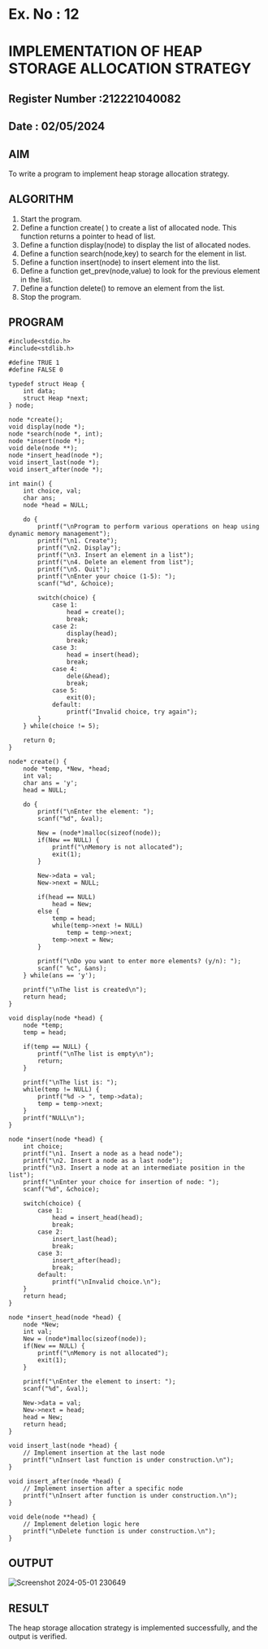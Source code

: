 # Ex. No : 12	
# IMPLEMENTATION OF HEAP STORAGE ALLOCATION STRATEGY 
## Register Number :212221040082
## Date : 02/05/2024

## AIM   
To write a program to implement heap storage allocation strategy.

## ALGORITHM
1.	Start the program.
2.	Define a function create( ) to create a list of allocated node. This function returns a pointer to head of list.
3.	Define a function display(node) to display the list of allocated nodes.
4.	Define a function search(node,key) to search for the element in list.
5.	Define a function insert(node) to insert element into the list.
6.	Define a function get_prev(node,value) to look for the previous element in the list.
7.	Define a function delete() to remove an element from the list.
8.	Stop the program.

## PROGRAM
```
#include<stdio.h>
#include<stdlib.h>

#define TRUE 1
#define FALSE 0

typedef struct Heap {
    int data;
    struct Heap *next;
} node;

node *create();
void display(node *);
node *search(node *, int);
node *insert(node *);
void dele(node **);
node *insert_head(node *);
void insert_last(node *);
void insert_after(node *);

int main() {
    int choice, val;
    char ans;
    node *head = NULL;

    do {
        printf("\nProgram to perform various operations on heap using dynamic memory management");
        printf("\n1. Create");
        printf("\n2. Display");
        printf("\n3. Insert an element in a list");
        printf("\n4. Delete an element from list");
        printf("\n5. Quit");
        printf("\nEnter your choice (1-5): ");
        scanf("%d", &choice);

        switch(choice) {
            case 1:
                head = create();
                break;
            case 2:
                display(head);
                break;
            case 3:
                head = insert(head);
                break;
            case 4:
                dele(&head);
                break;
            case 5:
                exit(0);
            default:
                printf("Invalid choice, try again");
        }
    } while(choice != 5);

    return 0;
}

node* create() {
    node *temp, *New, *head;
    int val;
    char ans = 'y';
    head = NULL;

    do {
        printf("\nEnter the element: ");
        scanf("%d", &val);

        New = (node*)malloc(sizeof(node));
        if(New == NULL) {
            printf("\nMemory is not allocated");
            exit(1);
        }

        New->data = val;
        New->next = NULL;

        if(head == NULL)
            head = New;
        else {
            temp = head;
            while(temp->next != NULL)
                temp = temp->next;
            temp->next = New;
        }

        printf("\nDo you want to enter more elements? (y/n): ");
        scanf(" %c", &ans);
    } while(ans == 'y');

    printf("\nThe list is created\n");
    return head;
}

void display(node *head) {
    node *temp;
    temp = head;

    if(temp == NULL) {
        printf("\nThe list is empty\n");
        return;
    }

    printf("\nThe list is: ");
    while(temp != NULL) {
        printf("%d -> ", temp->data);
        temp = temp->next;
    }
    printf("NULL\n");
}

node *insert(node *head) {
    int choice;
    printf("\n1. Insert a node as a head node");
    printf("\n2. Insert a node as a last node");
    printf("\n3. Insert a node at an intermediate position in the list");
    printf("\nEnter your choice for insertion of node: ");
    scanf("%d", &choice);

    switch(choice) {
        case 1:
            head = insert_head(head);
            break;
        case 2:
            insert_last(head);
            break;
        case 3:
            insert_after(head);
            break;
        default:
            printf("\nInvalid choice.\n");
    }
    return head;
}

node *insert_head(node *head) {
    node *New;
    int val;
    New = (node*)malloc(sizeof(node));
    if(New == NULL) {
        printf("\nMemory is not allocated");
        exit(1);
    }

    printf("\nEnter the element to insert: ");
    scanf("%d", &val);

    New->data = val;
    New->next = head;
    head = New;
    return head;
}

void insert_last(node *head) {
    // Implement insertion at the last node
    printf("\nInsert last function is under construction.\n");
}

void insert_after(node *head) {
    // Implement insertion after a specific node
    printf("\nInsert after function is under construction.\n");
}

void dele(node **head) {
    // Implement deletion logic here
    printf("\nDelete function is under construction.\n");
}

```
## OUTPUT 
![Screenshot 2024-05-01 230649](https://github.com/gsuryanavya/19CS409-Compiler-Design-Lab/assets/133086963/4b124fb8-db02-4d77-a2ce-0772da412daf)

## RESULT
The heap storage allocation strategy is implemented successfully, and the output is verified.
